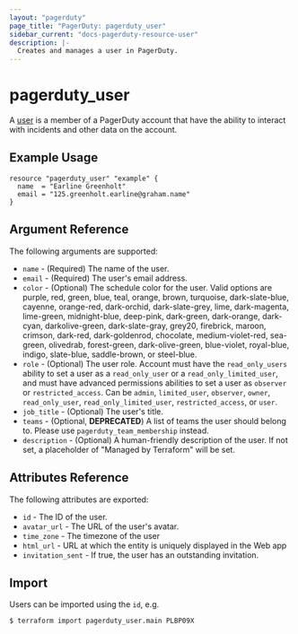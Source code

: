 ```yaml
---
layout: "pagerduty"
page_title: "PagerDuty: pagerduty_user"
sidebar_current: "docs-pagerduty-resource-user"
description: |-
  Creates and manages a user in PagerDuty.
---
```


# pagerduty\_user

A [user](https://v2.developer.pagerduty.com/v2/page/api-reference#!/Users/get_users) is a member of a PagerDuty account that have the ability to interact with incidents and other data on the account.


## Example Usage

```hcl
resource "pagerduty_user" "example" {
  name  = "Earline Greenholt"
  email = "125.greenholt.earline@graham.name"
}
```

## Argument Reference

The following arguments are supported:

  * `name` - (Required) The name of the user.
  * `email` - (Required) The user's email address.
  * `color` - (Optional) The schedule color for the user. Valid options are purple, red, green, blue, teal, orange, brown, turquoise, dark-slate-blue, cayenne, orange-red, dark-orchid, dark-slate-grey, lime, dark-magenta, lime-green, midnight-blue, deep-pink, dark-green, dark-orange, dark-cyan, darkolive-green, dark-slate-gray, grey20, firebrick, maroon, crimson, dark-red, dark-goldenrod, chocolate, medium-violet-red, sea-green, olivedrab, forest-green, dark-olive-green, blue-violet, royal-blue, indigo, slate-blue, saddle-brown, or steel-blue.
  * `role` - (Optional) The user role. Account must have the `read_only_users` ability to set a user as a `read_only_user` or a `read_only_limited_user`, and must have advanced permissions abilities to set a user as `observer` or `restricted_access`.  Can be `admin`, `limited_user`, `observer`, `owner`, `read_only_user`, `read_only_limited_user`, `restricted_access`, or `user`.
  * `job_title` - (Optional) The user's title.
  * `teams` - (Optional, **DEPRECATED**) A list of teams the user should belong to. Please use `pagerduty_team_membership` instead.
  * `description` - (Optional) A human-friendly description of the user.
    If not set, a placeholder of "Managed by Terraform" will be set.

## Attributes Reference

The following attributes are exported:

  * `id` - The ID of the user.
  * `avatar_url` - The URL of the user's avatar.
  * `time_zone` - The timezone of the user
  * `html_url` - URL at which the entity is uniquely displayed in the Web app
  * `invitation_sent` - If true, the user has an outstanding invitation.

## Import

Users can be imported using the `id`, e.g.

```
$ terraform import pagerduty_user.main PLBP09X
```
